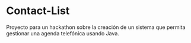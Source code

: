 # Contact-List
Proyecto para un hackathon sobre la creación de un sistema que permita gestionar una agenda telefónica usando Java. 
